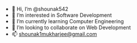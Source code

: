 - 👋 Hi, I’m @shounak542
- 👀 I’m interested in Software Development
- 🌱 I’m currently learning Computer Engineering
- 💞️ I’m looking to collaborate on Web Development
- 📫 shounak1mukharjee@gmail.com

<!---
shounak542/shounak542 is a ✨ special ✨ repository because its `README.md` (this file) appears on your GitHub profile.
You can click the Preview link to take a look at your changes.
--->
